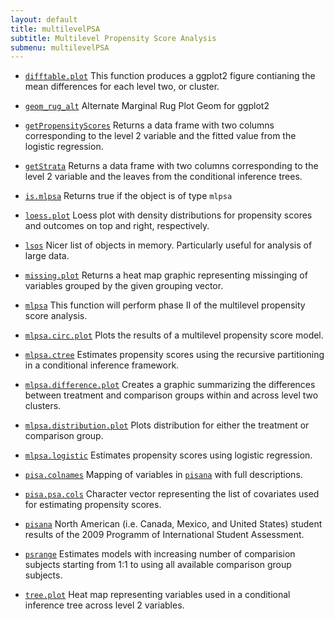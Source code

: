 ```yaml
---
layout: default
title: multilevelPSA
subtitle: Multilevel Propensity Score Analysis
submenu: multilevelPSA
---
```


 * [`difftable.plot`](difftable.plot.html) This function produces a ggplot2 figure contianing the mean differences for
 each level two, or cluster.

 * [`geom_rug_alt`](geom_rug_alt.html) Alternate Marginal Rug Plot Geom for ggplot2

 * [`getPropensityScores`](getPropensityScores.html) Returns a data frame with two columns corresponding to the level 2 variable
 and the fitted value from the logistic regression.

 * [`getStrata`](getStrata.html) Returns a data frame with two columns corresponding to the level 2 variable
 and the leaves from the conditional inference trees.

 * [`is.mlpsa`](is.mlpsa.html) Returns true if the object is of type `mlpsa`

 * [`loess.plot`](loess.plot.html) Loess plot with density distributions for propensity scores and outcomes on
 top and right, respectively.

 * [`lsos`](lsos.html) Nicer list of objects in memory. Particularly useful for analysis of large data.
 
 * [`missing.plot`](missing.plot.html) Returns a heat map graphic representing missinging of variables grouped by
 the given grouping vector.

 * [`mlpsa`](mlpsa.html) This function will perform phase II of the multilevel propensity score analysis.

 * [`mlpsa.circ.plot`](mlpsa.circ.plot.html) Plots the results of a multilevel propensity score model.

 * [`mlpsa.ctree`](mlpsa.ctree.html) Estimates propensity scores using the recursive partitioning in a conditional inference framework.

 * [`mlpsa.difference.plot`](mlpsa.difference.plot.html) Creates a graphic summarizing the differences between treatment and comparison
 groups within and across level two clusters.

 * [`mlpsa.distribution.plot`](mlpsa.distribution.plot.html) Plots distribution for either the treatment or comparison group.

 * [`mlpsa.logistic`](mlpsa.logistic.html) Estimates propensity scores using logistic regression.

 * [`pisa.colnames`](pisa.colnames.html) Mapping of variables in [`pisana`](pisana.html) with full descriptions.

 * [`pisa.psa.cols`](pisa.psa.cols.html) Character vector representing the list of covariates used for estimating
 propensity scores.

 * [`pisana`](pisana.html) North American (i.e. Canada, Mexico, and United States) student results of the 2009
 Programm of International Student Assessment.

 * [`psrange`](psrange.html) Estimates models with increasing number of comparision subjects starting from
 1:1 to using all available comparison group subjects.

 * [`tree.plot`](tree.plot.html) Heat map representing variables used in a conditional inference tree across level 2 variables.

